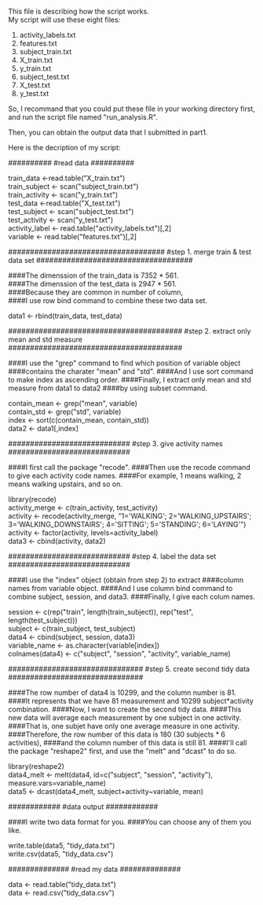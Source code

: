 This file is describing how the script works.  
My script will use these eight files:  
1. activity_labels.txt  
2. features.txt  
3. subject_train.txt  
4. X_train.txt   
5. y_train.txt  
6. subject_test.txt  
7. X_test.txt  
8. y_test.txt  

So, I recommand that you could put these file in your working directory first,  
and run the script file named "run_analysis.R".  

Then, you can obtain the output data that I submitted in part1.  

Here is the decription of my script:  

##########
#read data
##########

train_data <-read.table("X_train.txt")  
train_subject <- scan("subject_train.txt")  
train_activity <- scan("y_train.txt")  
test_data <-read.table("X_test.txt")  
test_subject <- scan("subject_test.txt")  
test_activity <- scan("y_test.txt")  
activity_label <- read.table("activity_labels.txt")[,2]  
variable <- read.table("features.txt")[,2]  

####################################
#step 1. merge train & test data set
####################################

####The dimenssion of the train_data is 7352 * 561.  
####The dimenssion of the test_data is 2947 * 561.  
####Because they are common in number of column,  
####I use row bind command to combine these two data set.  

data1 <- rbind(train_data, test_data)  

########################################
#step 2. extract only mean and std measure
########################################

####I use the "grep" command to find which position of variable object
####contains the charater "mean" and "std".
####And I use  sort command to make index as ascending order.
####Finally, I extract only mean and std measure from data1 to data2 
####by using subset command.

contain_mean <- grep("mean", variable)  
contain_std <- grep("std", variable)  
index <- sort(c(contain_mean, contain_std))  
data2 <- data1[,index]  

############################
#step 3. give activity names
############################

####I first call the package "recode".
####Then use the recode command to give each activity code names.
####For example, 1 means walking, 2 means walking upstairs, and so on.

library(recode)  
activity_merge <- c(train_activity, test_activity)  
activity <- recode(activity_merge, "1='WALKING'; 2='WALKING_UPSTAIRS'; 3='WALKING_DOWNSTAIRS'; 4='SITTING'; 5='STANDING'; 6='LAYING'")  
activity <- factor(activity, levels=activity_label)  
data3 <- cbind(activity, data2)  

############################
#step 4. label the data set
############################

####I use the "index" object (obtain from step 2) to extract
####column names from variable object.
####And I use column bind command to combine subject, session, and data3.
####Finally, I give each colum names.

session <- c(rep("train", length(train_subject)), rep("test", length(test_subject)))  
subject <- c(train_subject, test_subject)  
data4 <- cbind(subject, session, data3)  
variable_name <- as.character(variable[index])  
colnames(data4) <- c("subject", "session", "activity", variable_name)  

###############################
#step 5. create second tidy data
###############################

####The row number of data4 is 10299, and the column number is 81.
####It represents that we have 81 measurement and 10299 subject*activity combination.
####Now, I want to create the second tidy data.
####This new data will average each measurement by one subject in one activity.
####That is, one subjet have only one average measure in one activity.
####Therefore, the row number of this data is 180 (30 subjects * 6 activities),
####and the column number of this data is still 81.
####I'll call the package "reshape2" first, and use the "melt" and "dcast" to do so.

library(reshape2)  
data4_melt <- melt(data4, id=c("subject", "session", "activity"), measure.vars=variable_name)  
data5 <- dcast(data4_melt, subject+activity~variable, mean)  

############
#data output
############

####I write two data format for you.
####You can choose any of them you like.

write.table(data5, "tidy_data.txt")  
write.csv(data5, "tidy_data.csv")  

##############
#read my data
##############

data <- read.table("tidy_data.txt")  
data <- read.csv("tidy_data.csv")  

